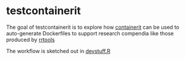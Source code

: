 
# testcontainerit

<!-- badges: start -->
<!-- badges: end -->

The goal of testcontainerit is to explore how [containerit](https://o2r.info/containerit/articles/containerit.html) can be used to auto-generate Dockerfiles to support research compendia like those produced by [rrtools](https://github.com/benmarwick/rrtools/)

The workflow is sketched out in [devstuff.R](devstuff.R)

